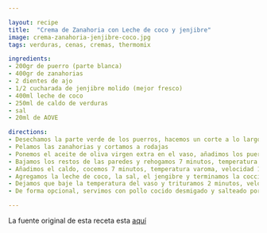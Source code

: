 ```yaml
---

layout: recipe
title:  "Crema de Zanahoria con Leche de coco y jenjibre"
image: crema-zanahoria-jenjibre-coco.jpg
tags: verduras, cenas, cremas, thermomix

ingredients:
- 200gr de puerro (parte blanca)
- 400gr de zanahorias
- 2 dientes de ajo
- 1/2 cucharada de jenjibre molido (mejor fresco)
- 400ml leche de coco
- 250ml de caldo de verduras
- sal
- 20ml de AOVE

directions:
- Desechamos la parte verde de los puerros, hacemos un corte a lo largo  y lavamos el puerro bajo el grifo con agua fría para eliminar posibles restos de tierra. Los troceamos a rodajas.
- Pelamos las zanahorias y cortamos a rodajas
- Ponemos el aceite de oliva virgen extra en el vaso, añadimos los puerros, los dientes ajos pelados y las zanahorias en el vaso, trituramos 5 segundos, velocidad 5
- Bajamos los restos de las paredes y rehogamos 7 minutos, temperatura varoma, velocidad 1.
- Añadimos el caldo, cocemos 7 minutos, temperatura varoma, velocidad 1.
- Agregamos la leche de coco, la sal, el jengibre y terminamos la cocción durante 8 minutos, temperatura varoma, velocidad 1.
- Dejamos que baje la temperatura del vaso y trituramos 2 minutos, velocidad progresiva 5-10.
- De forma opcional, servimos con pollo cocido desmigado y salteado por encima

---
```


La fuente original de esta receta esta [aquí](https://cocinandoconneusconthermomix.blogspot.com/2016/03/crema-de-zanahoria-con-leche-de-coco-y.html?m=1)  
